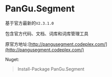 # PanGu.Segment
基于官方最新的`V2.3.1.0`

包含官方代码、文档、词库和词库管理工具

原官方地址:[http://pangusegment.codeplex.com/](http://pangusegment.codeplex.com/)

Nuget:
>Install-Package PanGu.Segment